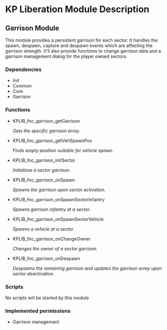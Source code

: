 # KP Liberation Module Description

## Garrison Module
This module provides a persistent garrison for each sector.
It handles the spawn, despawn, capture and despawn events which are affecting the garrison strength.
It'll also provide functions to change garrison data and a garrison management dialog for the player owned sectors.

### Dependencies
* Init
* Common
* Core
* Garrison

### Functions
* KPLIB_fnc_garrison_getGarrison

  *Gets the specific garrison array.*

* KPLIB_fnc_garrison_getVehSpawnPos

  *Finds empty position suitable for vehicle spawn.*

* KPLIB_fnc_garrison_initSector

  *Initializes a sector garrison.*

* KPLIB_fnc_garrison_onSpawn

  *Spawns the garrison upon sector activation.*

* KPLIB_fnc_garrison_onSpawnSectorInfantry

  *Spawns garrison infantry at a sector.*

* KPLIB_fnc_garrison_onSpawnSectorVehicle

  *Spawns a vehicle at a sector.*

* KPLIB_fnc_garrison_onChangeOwner

  *Changes the owner of a sector garrison.*

* KPLIB_fnc_garrison_onDespawn

  *Despawns the remaining garrison and updates the garrison array upon sector deactivation.*

### Scripts
No scripts will be started by this module

### Implemented permissions
* Garrison management
